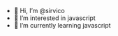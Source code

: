 - 👋 Hi, I’m @sirvico
- 👀 I’m interested in javascript
- 🌱 I’m currently learning javascript



<!---
sirvico/sirvico is a ✨ special ✨ repository because its `README.md` (this file) appears on your GitHub profile.
You can click the Preview link to take a look at your changes.
--->
